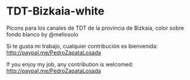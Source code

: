 # TDT-Bizkaia-white
Picons para los canales de TDT de la provincia de Bizkaia, color sobre fondo blanco by @meliosolo

Si te gusta mi trabajo, cualquier contribución es bienvenida: http://paypal.me/PedroZapataLosada

If you enjoy my job, any contribution is welcomed: http://paypal.me/PedroZapataLosada
